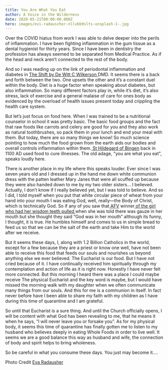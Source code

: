 ```yaml
---
title: You Are What You Eat
author: A Voice in the Wilderness
date: 2020-05-21T00:00:00.000Z
hero: images/evi-radauscher-nllvbb9slts-unsplash-1-.jpg
---
```

Over the COVID hiatus from work I was able to delve deeper into the perils of inflammation. I have been fighting inflammation in the gum tissue as a dental hygienist for thirty years. Since I have been in dentistry the profession has always seemed to be separated from Medical Practice. As if the head and neck aren’t connected to the rest of the body.

And so I was reading up on the link of periodontal inflammation and diabetes in [The Shift by De Witt C Wilkerson ](https://www.amazon.com/Shift-Dramatic-Movement-Centered-Dentistry/dp/0998533629)DMD. It seems there is a back and forth between the two. One upsets the other and it’s a constant duel within the body. Diet is a huge factor when speaking about diabetes, but also inflammation. So many different factors play in, while it’s diet, it’s also stress, lack of exercise and a general malaise of care for ones body as evidenced by the overload of health issues present today and crippling the health care system. 

But let’s just focus on food here. When I was trained to be a nutritional counselor in school it was pretty basic. The basic food groups and the fact that raw foods like carrots and celery are good for you and they also work as natural toothbrushes, so pack them in your lunch and end your meal with them. But today, there are so many things we know! So much science pointing to how much the food grown from the earth aids our bodies and overall controls inflammation within them.[ St Hildegard of Bingen](https://www.franciscanmedia.org/saint-hildegard-of-bingen/) back in 1100 AD used food to cure illnesses. The old adage, "you are what you eat", speaks loudly here.

There is another place in my life where this speaks louder. Ever since I was seven years old and I dressed up in the hand me down white communion dress with the patten leather Mary Janes that were all scuffed up because they were also handed down to me by my two older sisters... I believed. Actually, I don’t know if I really believed yet, but I was told to believe. And so I did, I told myself when you put that white circular piece of wheat from your hand into your mouth I was eating God, well,  really—the Body of Christ, which is technically God. So if any of you saw that[ AFV](https://www.afv.com/) winner[ of the girl who had her wisdom teeth pulled ](https://www.youtube.com/watch?v=EMW9p53Taok)when she was told there was gauze in her mouth but she thought they said “God was in her mouth” although its funny, I thought, it is true. He humbles himself and comes to us in simple bread to feed us so that we can be the salt of the earth and take Him to the world after we receive. 

But it seems these days, I, along with 1.2 Billion Catholics in the world, except for a few because they are a priest or know one well, have not been able to receive this food that feeds our souls and nourishes us beyond anything else we ever believed. The Eucharist is our food. But I have not cried because of it. I have continually received him spiritually through my contemplation and action of life as it is right now. Honestly I have never felt more connected. But this morning I heard there was a place I could maybe receive The physical Eucharist and the key word is maybe, but I would have missed the morning walk with my daughter when we often communicate many things from our souls. And this for me is a communion in itself. In fact never before have I been able to share my faith with my children as I have during this time of quarantine and I am grateful.

So until that Eucharist is a sure thing. And until the Church officially opens, I will be content with what God has been revealing to me, that he means it when he says, “I will never leave you or forsake you”. As for my physical body, it seems this time of quarantine has finally gotten me to listen to my husband who believes deeply in eating Whole Foods in order to live well. It seems we are a good balance this way as husband and wife, the connection of body and spirit helps to bring wholeness. 

So be careful in what you consume these days. You just may become it....

Photo Credit [Eva Radausher](https://unsplash.com/@eviradauscher)